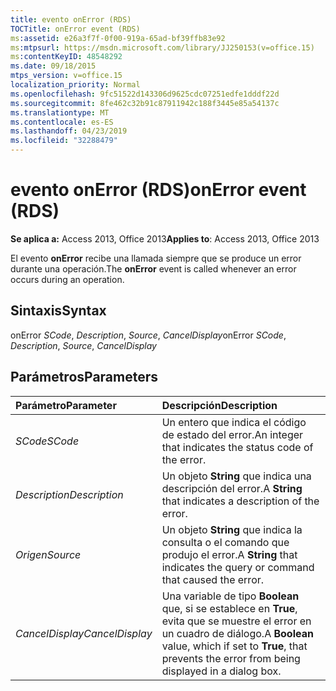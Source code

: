 ```yaml
---
title: evento onError (RDS)
TOCTitle: onError event (RDS)
ms:assetid: e26a3f7f-0f00-919a-65ad-bf39ffb83e92
ms:mtpsurl: https://msdn.microsoft.com/library/JJ250153(v=office.15)
ms:contentKeyID: 48548292
ms.date: 09/18/2015
mtps_version: v=office.15
localization_priority: Normal
ms.openlocfilehash: 9fc51522d143306d9625cdc07251edfe1dddf22d
ms.sourcegitcommit: 8fe462c32b91c87911942c188f3445e85a54137c
ms.translationtype: MT
ms.contentlocale: es-ES
ms.lasthandoff: 04/23/2019
ms.locfileid: "32288479"
---
```

# <a name="onerror-event-rds"></a><span data-ttu-id="7f27e-102">evento onError (RDS)</span><span class="sxs-lookup"><span data-stu-id="7f27e-102">onError event (RDS)</span></span>

<span data-ttu-id="7f27e-103">**Se aplica a:** Access 2013, Office 2013</span><span class="sxs-lookup"><span data-stu-id="7f27e-103">**Applies to**: Access 2013, Office 2013</span></span>

<span data-ttu-id="7f27e-104">El evento **onError** recibe una llamada siempre que se produce un error durante una operación.</span><span class="sxs-lookup"><span data-stu-id="7f27e-104">The **onError** event is called whenever an error occurs during an operation.</span></span>

## <a name="syntax"></a><span data-ttu-id="7f27e-105">Sintaxis</span><span class="sxs-lookup"><span data-stu-id="7f27e-105">Syntax</span></span>

<span data-ttu-id="7f27e-106">onError *SCode*, *Description*, *Source*, *CancelDisplay*</span><span class="sxs-lookup"><span data-stu-id="7f27e-106">onError *SCode*, *Description*, *Source*, *CancelDisplay*</span></span>

## <a name="parameters"></a><span data-ttu-id="7f27e-107">Parámetros</span><span class="sxs-lookup"><span data-stu-id="7f27e-107">Parameters</span></span>

|<span data-ttu-id="7f27e-108">Parámetro</span><span class="sxs-lookup"><span data-stu-id="7f27e-108">Parameter</span></span>|<span data-ttu-id="7f27e-109">Descripción</span><span class="sxs-lookup"><span data-stu-id="7f27e-109">Description</span></span>|
|:--------|:----------|
|<span data-ttu-id="7f27e-110">*SCode*</span><span class="sxs-lookup"><span data-stu-id="7f27e-110">*SCode*</span></span> |<span data-ttu-id="7f27e-111">Un entero que indica el código de estado del error.</span><span class="sxs-lookup"><span data-stu-id="7f27e-111">An integer that indicates the status code of the error.</span></span>|
|<span data-ttu-id="7f27e-112">*Description*</span><span class="sxs-lookup"><span data-stu-id="7f27e-112">*Description*</span></span> |<span data-ttu-id="7f27e-113">Un objeto **String** que indica una descripción del error.</span><span class="sxs-lookup"><span data-stu-id="7f27e-113">A **String** that indicates a description of the error.</span></span>|
|<span data-ttu-id="7f27e-114">*Origen*</span><span class="sxs-lookup"><span data-stu-id="7f27e-114">*Source*</span></span> |<span data-ttu-id="7f27e-115">Un objeto **String** que indica la consulta o el comando que produjo el error.</span><span class="sxs-lookup"><span data-stu-id="7f27e-115">A **String** that indicates the query or command that caused the error.</span></span>|
|<span data-ttu-id="7f27e-116">*CancelDisplay*</span><span class="sxs-lookup"><span data-stu-id="7f27e-116">*CancelDisplay*</span></span> |<span data-ttu-id="7f27e-117">Una variable de tipo **Boolean** que, si se establece en **True**, evita que se muestre el error en un cuadro de diálogo.</span><span class="sxs-lookup"><span data-stu-id="7f27e-117">A **Boolean** value, which if set to **True**, that prevents the error from being displayed in a dialog box.</span></span>|

